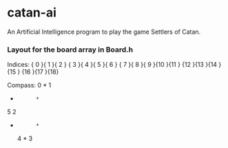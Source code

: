 # catan-ai
An Artificial Intelligence program to play the game Settlers of Catan.

### Layout for the board array in Board.h

Indices:
     { 0 }{ 1 }{ 2 }
  { 3 }{ 4 }{ 5 }{ 6 }
{ 7 }{ 8 }{ 9 }{10 }{11 }
  {12 }{13 }{14 }{15 }
     {16 }{17 }{18}

Compass:
     0  *  1
  *           *
  5           2
  *           *
     4  *  3

